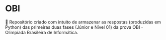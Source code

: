# OBI
🎲 Repositório criado com intuito de armazenar as respostas (produzidas em Python) das primeiras duas fases (Júnior e Nível 01) da prova OBI - Olimpíada Brasileira de Informática.
